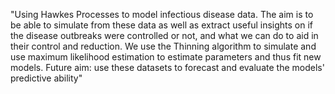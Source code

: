 "Using Hawkes Processes to model infectious disease data. The aim is to be able to simulate from these data as well as extract useful insights on if the disease outbreaks were controlled or not, and what we can do to aid in their control and reduction. 
We use the Thinning algorithm to simulate and use maximum likelihood estimation to estimate parameters and thus fit new models.
Future aim: use these datasets to forecast and evaluate the models' predictive ability" 
